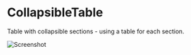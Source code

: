 CollapsibleTable
================

Table with collapsible sections - using a table for each section.

![Screenshot](https://raw.github.com/navisingh/CollapsibleTable/master/screenshot.png)
